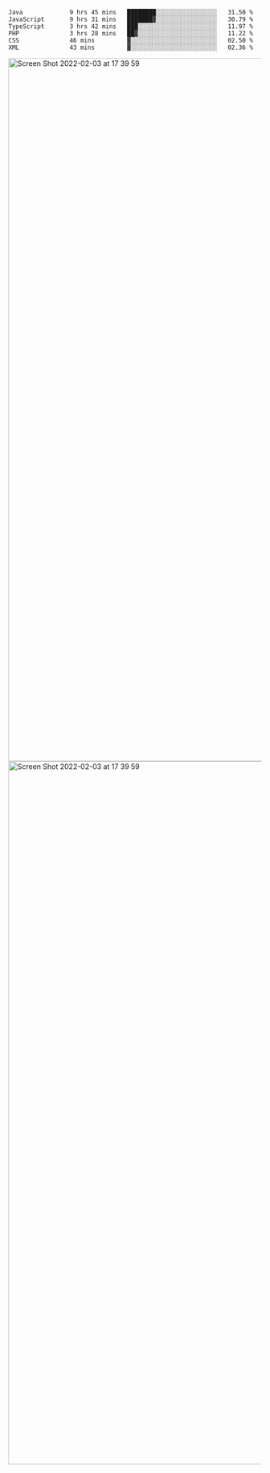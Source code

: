 <!--START_SECTION:waka-->

```text
Java             9 hrs 45 mins   ████████░░░░░░░░░░░░░░░░░   31.50 %
JavaScript       9 hrs 31 mins   ███████▓░░░░░░░░░░░░░░░░░   30.79 %
TypeScript       3 hrs 42 mins   ███░░░░░░░░░░░░░░░░░░░░░░   11.97 %
PHP              3 hrs 28 mins   ██▓░░░░░░░░░░░░░░░░░░░░░░   11.22 %
CSS              46 mins         ▓░░░░░░░░░░░░░░░░░░░░░░░░   02.50 %
XML              43 mins         ▓░░░░░░░░░░░░░░░░░░░░░░░░   02.36 %
```

<!--END_SECTION:waka-->

<img width="1400" alt="Screen Shot 2022-02-03 at 17 39 59" src="https://user-images.githubusercontent.com/45716542/152387304-f2b60485-53a6-4f4b-a818-5cefb1b0c0ae.png">
<img width="1400" alt="Screen Shot 2022-02-03 at 17 39 59" src="https://user-images.githubusercontent.com/45716542/152387273-ea5cdf21-2a45-44da-8bef-00c1763b1d42.png">
